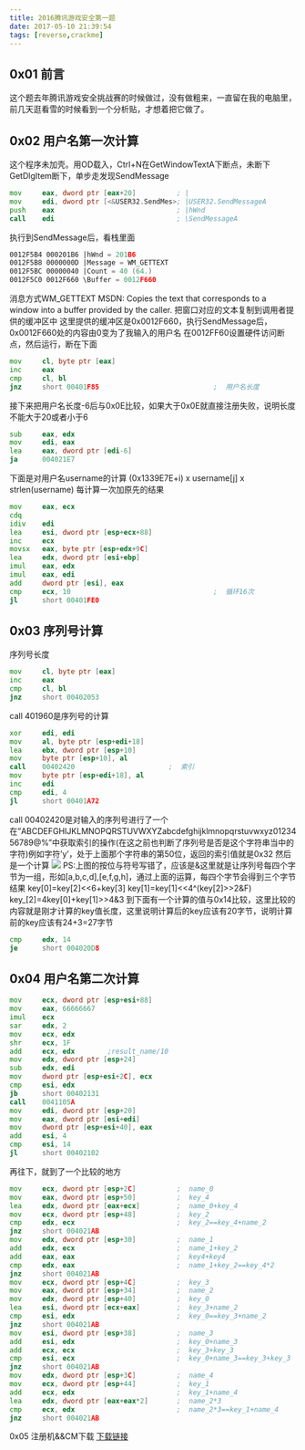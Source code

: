 ```yaml
---
title: 2016腾讯游戏安全第一题
date: 2017-05-10 21:39:54
tags: [reverse,crackme]
---
```

## 0x01 前言

这个题去年腾讯游戏安全挑战赛的时候做过，没有做粗来，一直留在我的电脑里，前几天逛看雪的时候看到一个分析贴，才想着把它做了。
<!--more-->
## 0x02 用户名第一次计算

这个程序未加壳。用OD载入，Ctrl+N在GetWindowTextA下断点，未断下
GetDlgItem断下，单步走发现SendMessage
```asm
mov     eax, dword ptr [eax+20]          ; |
mov     edi, dword ptr [<&USER32.SendMes>; |USER32.SendMessageA
push    eax                              ; |hWnd
call    edi                              ; \SendMessageA
```
执行到SendMessage后，看栈里面
```asm
0012F5B4 000201B6 |hWnd = 201B6
0012F5B8 0000000D |Message = WM_GETTEXT
0012F5BC 00000040 |Count = 40 (64.)
0012F5C0 0012F660 \Buffer = 0012F660
```
消息方式WM_GETTEXT
MSDN: Copies the text that corresponds to a window into a buffer provided by the caller.
把窗口对应的文本复制到调用者提供的缓冲区中
这里提供的缓冲区是0x0012F660，执行SendMessage后，0x0012F660处的内容由0变为了我输入的用户名
在0012FF60设置硬件访问断点，然后运行，断在下面
```asm
mov     cl, byte ptr [eax]
inc     eax
cmp     cl, bl
jnz     short 00401F85                            ;  用户名长度
```
接下来把用户名长度-6后与0x0E比较，如果大于0x0E就直接注册失败，说明长度不能大于20或者小于6
```asm
sub     eax, edx
mov     edi, eax
lea     eax, dword ptr [edi-6]
ja      004021E7
```
下面是对用户名username的计算
(0x1339E7E+i) x username[j] x strlen(username) 每计算一次加原先的结果
```asm
mov     eax, ecx
cdq
idiv    edi
lea     esi, dword ptr [esp+ecx+88]
inc     ecx
movsx   eax, byte ptr [esp+edx+9C]
lea     edx, dword ptr [esi+ebp]
imul    eax, edx
imul    eax, edi
add     dword ptr [esi], eax
cmp     ecx, 10                                   ;  循环16次
jl      short 00401FE0
```
## 0x03 序列号计算

序列号长度
```asm
mov     cl, byte ptr [eax]
inc     eax
cmp     cl, bl
jnz     short 00402053
```
call 401960是序列号的计算
```asm
xor     edi, edi
mov     al, byte ptr [esp+edi+18]
lea     ebx, dword ptr [esp+10]
mov     byte ptr [esp+10], al
call    00402420                       ;  索引
mov     byte ptr [esp+edi+18], al
inc     edi
cmp     edi, 4
jl      short 00401A72
```
call 00402420是对输入的序列号进行了一个在”ABCDEFGHIJKLMNOPQRSTUVWXYZabcdefghijklmnopqrstuvwxyz0123456789@%”中获取索引的操作(在这之前也判断了序列号是否是这个字符串当中的字符)例如字符’y’，处于上面那个字符串的第50位，返回的索引值就是0x32
然后是一个计算
![](https://attach.52pojie.cn/forum/201705/09/165655cfl8sazll9nxkmly.png)
PS:上图的按位与符号写错了，应该是&这里就是让序列号每四个字节为一组，形如[a,b,c,d],[e,f,g,h]，通过上面的运算，每四个字节会得到三个字节结果
key[0]=key[2]<<6+key[3]
key[1]=key[1]<<4^(key[2]>>2&F)
key_[2]=4key[0]+key[1]>>4&3
到下面有一个计算的值与0x14比较，这里比较的内容就是刚才计算的key值长度，这里说明计算后的key应该有20字节，说明计算前的key应该有24+3=27字节
```asm
cmp     edx, 14
je      short 004020D8
```
## 0x04 用户名第二次计算
```asm
mov     ecx, dword ptr [esp+esi+88]
mov     eax, 66666667
imul    ecx
sar     edx, 2
mov     ecx, edx
shr     ecx, 1F
add     ecx, edx        ;result_name/10
mov     edx, dword ptr [esp+24]
sub     edx, edi
mov     dword ptr [esp+esi+2C], ecx  
cmp     esi, edx
jb      short 00402131
call    0041105A
mov     edi, dword ptr [esp+20]
mov     eax, dword ptr [esi+edi]
mov     dword ptr [esp+esi+40], eax
add     esi, 4
cmp     esi, 14
jl      short 00402102
```
再往下，就到了一个比较的地方
```asm
mov     ecx, dword ptr [esp+2C]          ;  name_0
mov     eax, dword ptr [esp+50]          ;  key_4
lea     edx, dword ptr [eax+ecx]         ;  name_0+key_4
mov     ecx, dword ptr [esp+48]          ;  key_2
cmp     edx, ecx                         ;  key_2==key_4+name_2
jnz     short 004021AB
mov     edx, dword ptr [esp+30]          ;  name_1
add     edx, ecx                         ;  name_1+key_2
add     eax, eax                         ;  key4+key4
cmp     edx, eax                         ;  name_1+key_2==key_4*2
jnz     short 004021AB
mov     ecx, dword ptr [esp+4C]          ;  key_3
mov     eax, dword ptr [esp+34]          ;  name_2
mov     edx, dword ptr [esp+40]          ;  key_0
lea     esi, dword ptr [ecx+eax]         ;  key_3+name_2
cmp     esi, edx                         ;  key_0==key_3+name_2
jnz     short 004021AB
mov     esi, dword ptr [esp+38]          ;  name_3
add     esi, edx                         ;  key_0+name_3
add     ecx, ecx                         ;  key_3+key_3
cmp     esi, ecx                         ;  key_0+name_3==key_3+key_3
jnz     short 004021AB
mov     edx, dword ptr [esp+3C]          ;  name_4
mov     ecx, dword ptr [esp+44]          ;  key_1
add     ecx, edx                         ;  key_1+name_4
lea     edx, dword ptr [eax+eax*2]       ;  name_2*3
cmp     ecx, edx                         ;  name_2*3==key_1+name_4
jnz     short 004021AB
```
0x05 注册机&&CM下载
[下载链接](https://github.com/h0rs3fa11/2016Tencent-1.git)

